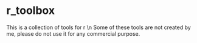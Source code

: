 # r_toolbox
This is a collection of tools for r \n
Some of these tools are not created by me, please do not use it for any commercial purpose.
